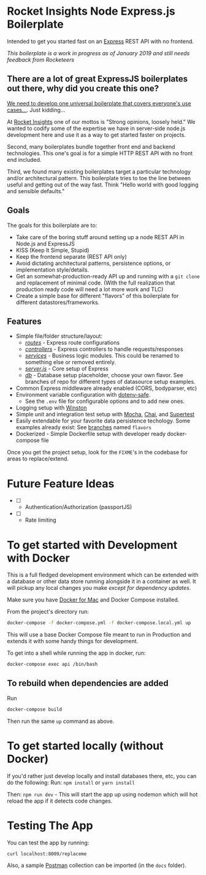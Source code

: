 # Rocket Insights Node Express.js Boilerplate

Intended to get you started fast on an [Express](https://expressjs.com/)  REST API with no frontend.

*This boilerplate is a work in progress as of January 2019 and still needs feedback from Rocketeers*

## There are a lot of great ExpressJS boilerplates out there, why did you create this one?

[We need to develop one universal boilerplate that covers everyone's use cases...](https://xkcd.com/927/).  Just kidding...

At [Rocket Insights](https://rocketinsights.com/) one of our mottos is "Strong opinions, loosely held."  We wanted to codify some of the expertise we have in server-side node.js development here and use it as a way to get started faster on projects.

Second, many boilerplates bundle together front end and backend technologies. This one's goal is for a simple HTTP REST API with no front end included.

Third, we found many existing boilerplates target a particular technology and/or architectural pattern.  This boilerplate tries to toe the line between useful and getting out of the way fast.  Think "Hello world with good logging and sensible defaults."

## Goals

The goals for this boilerplate are to: 

- Take care of the boring stuff around setting up a node REST API in Node.js and ExpressJS
- KISS (Keep It Simple, Stupid)
- Keep the frontend separate (REST API only)
- Avoid dictating architectural patterns, persistence options, or implementation style/details.
- Get an somewhat-production-ready API up and running with a `git clone` and replacement of minimal code. (With the full realization that production ready code will need a lot more work and TLC)
- Create a simple base for different "flavors" of this boilerplate for different datastores/frameworks. 

## Features

* Simple file/folder structure/layout:
  * *[routes](src/routes)* - Express route configurations
  * *[controllers](src/controllers)* - Express controllers to handle requests/responses
  * *[services](src/services)* - Business logic modules.  This could be renamed to something else or removed entirely.
  * *[server.js](src/server.js)* - Core setup of Express
  * *[db](src/db)* - Database setup placeholder, choose your own flavor.  See branches of repo for different types of datasource setup examples.
* Common Express middleware already enabled (CORS, bodyparser, etc)
* Environment variable configuration with [dotenv-safe](https://www.npmjs.com/package/dotenv-safe). 
  * See the `.env` file for configurable options and to add new ones.
* Logging setup with [Winston](https://github.com/winstonjs/winston)
* Simple unit and integration test setup with [Mocha](https://mochajs.org/),
    [Chai](https://www.chaijs.com/), and
    [Supertest](https://github.com/visionmedia/supertest)
* Easily extendable for your favorite data persistence techology.  Some examples already exist: See [branches](../../branches) named `flavors`
* Dockerized - Simple Dockerfile setup with developer ready docker-compose file

Once you get the project setup, look for the `FIXME`'s in the codebase for areas to replace/extend.

# Future Feature Ideas 

- [ ] - Authentication/Authorization (passportJS)
- [ ] - Rate limiting

# To get started with Development with Docker

This is a full fledged development environment which can be extended with a database or other data store running alongside it in a container as well.  It will pickup any local changes you make *except for dependency updates*.

Make sure you have [Docker for Mac](https://docs.docker.com/docker-for-mac/) and Docker Compose installed.

From the project's directory run:

```bash
docker-compose -f docker-compose.yml -f docker-compose.local.yml up
```

This will use a base Docker Compose file meant to run in Production and extends it with some handy things for development.

To get into a shell while running the app in docker, run:

```bash
docker-compose exec api /bin/bash
````

## To rebuild when dependencies are added

Run
```bash
docker-compose build
```

Then run the same `up` command as above.

# To get started locally (without Docker)

If you'd rather just develop locally and install databases there, etc, you can do the following:
Run:
`npm install` or `yarn install`

Then:
`npm run dev` - This will start the app up using nodemon which will hot reload the app if it detects code changes.

# Testing The App

You can test the app by running:
```bash
curl localhost:8009/replaceme
```

Also, a sample [Postman](https://www.getpostman.com/) collection can be imported (in the `docs` folder).
